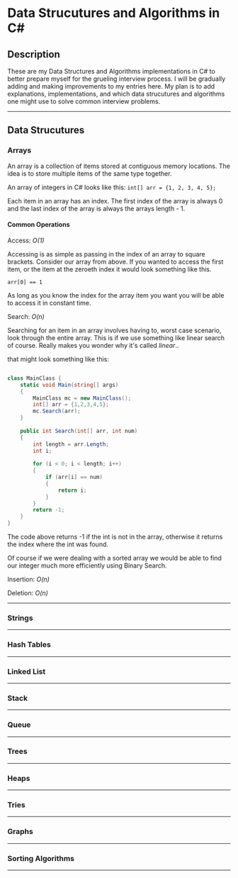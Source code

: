 # Data Strucutures and Algorithms in C#

## Description

These are my Data Structures and Algorithms implementations in C# to better prepare myself for the grueling interview process. I will be gradually adding and making improvements to my entries here. My plan is to add explanations, implementations, and which data strucutures and algorithms one might use to solve common interview problems.

***

## Data Strucutures

### Arrays

An array is a collection of items stored at contiguous memory locations. The idea is to store multiple items of the same type together.

An array of integers in C# looks like this:
` int[] arr = {1, 2, 3, 4, 5}; `

Each item in an array has an index. The first index of the array is always 0 and the last index of the array is always the arrays length - 1.


#### Common Operations

Access: *O(1)*

Accessing is as simple as passing in the index of an array to square brackets. 
Consider our array from above. If you wanted to access the first item, or
the item at the zeroeth index it would look something like this.

` arr[0] == 1 `

As long as you know the index for the array item you want 
you will be able to access it in constant time.

Search: *O(n)*

Searching for an item in an array involves having to, worst case scenario, look through the entire array. This is if we use something like linear search of course. Really makes you wonder why it's called *linear*..

that might look something like this:

```csharp

class MainClass {
	static void Main(string[] args)
	{
		MainClass mc = new MainClass();
		int[] arr = {1,2,3,4,5};
		mc.Search(arr);
	}
	
	public int Search(int[] arr, int num)
	{
		int length = arr.Length;
		int i;
		
		for (i < 0; i < length; i++)
		{
			if (arr[i] == num)
			{
				return i;
			}
		}
		return -1;
	}
}


```

The code above returns -1 if the int is not in the array, otherwise it returns the index where the int was found.

Of course if we were dealing with a sorted array we would be able to find our integer much more efficiently using Binary Search.

Insertion: *O(n)*

Deletion: *O(n)*


***

### Strings

***

### Hash Tables

***

### Linked List

***

### Stack

***

### Queue

***

### Trees

***

### Heaps

***

### Tries

***

### Graphs

***

### Sorting Algorithms


***